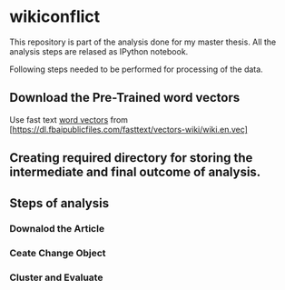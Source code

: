 # wikiconflict

This repository is part of the analysis done for my master thesis. All the analysis steps are relased as IPython notebook.

Following steps needed to be performed for processing of the data.

## Download the Pre-Trained word vectors

Use fast text [word vectors](https://github.com/facebookresearch/fastText/blob/master/docs/pretrained-vectors.md) from [https://dl.fbaipublicfiles.com/fasttext/vectors-wiki/wiki.en.vec]

## Creating required directory for storing the intermediate and final outcome of analysis.

## Steps of analysis

### Downalod the Article

### Ceate Change Object

### Cluster and Evaluate
